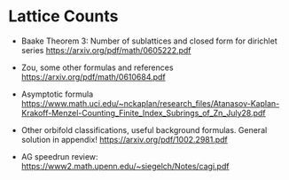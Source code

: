 # Lattice Counts

- Baake Theorem 3: Number of sublattices and closed form for dirichlet series
<https://arxiv.org/pdf/math/0605222.pdf>

- Zou, some other formulas and references
<https://arxiv.org/pdf/math/0610684.pdf>

- Asymptotic formula
<https://www.math.uci.edu/~nckaplan/research_files/Atanasov-Kaplan-Krakoff-Menzel-Counting_Finite_Index_Subrings_of_Zn_July28.pdf>

- Other orbifold classifications, useful background formulas. General solution in appendix!
<https://arxiv.org/pdf/1002.2981.pdf>

- AG speedrun review: <https://www2.math.upenn.edu/~siegelch/Notes/cagi.pdf>